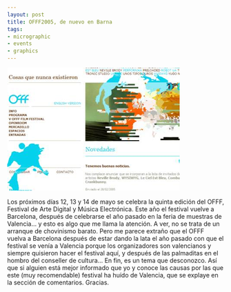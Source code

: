 ```yaml
---
layout: post
title: OFFF2005, de nuevo en Barna
tags:
- micrographic
- events
- graphics
---
```

<img src="/images/159.jpg" />

Los próximos días 12, 13 y 14 de mayo se celebra la quinta edición del OFFF, Festival de Arte Digital y Música Electrónica. Este año el festival vuelve a Barcelona, después de celebrarse el año pasado en la feria de muestras de Valencia… y esto es algo que me llama la atención. A ver, no se trata de un arranque de chovinismo barato. Pero me parece extraño que el OFFF vuelva a Barcelona después de estar dando la lata el año pasado con que el festival se venía a Valencia porque los organizadores son valencianos y siempre quisieron hacer el festival aquí, y después de las palmaditas en el hombro del conseller de cultura… En fin, es un tema que desconozco. Así que si alguien está mejor informado que yo y conoce las causas por las que este (muy recomendable) festival ha huído de Valencia, que se explaye en la sección de comentarios. Gracias.
